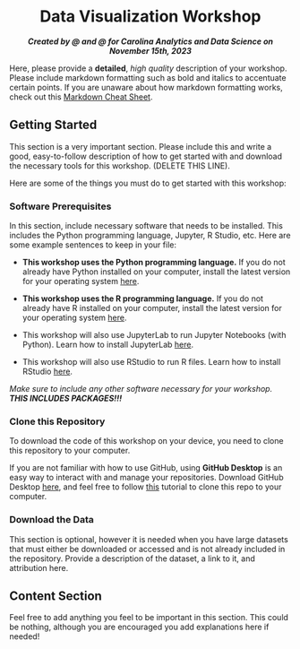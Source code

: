 <h1 align="center">Data Visualization Workshop</h1>

<p align="center"><b><i>Created by @<juliabarrow> and @<sneha-jaikumar> for Carolina Analytics and Data Science on November 15th, 2023</b></i></p>

 
Here, please provide a **detailed**, *high quality* description of your workshop. Please include markdown formatting such as bold and italics to accentuate certain points. If you are unaware about how markdown formatting works, check out this [Markdown Cheat Sheet](https://www.markdownguide.org/cheat-sheet/).

## Getting Started

This section is a very important section. Please include this and write a good, easy-to-follow description of how to get started with and download the necessary tools for this workshop. (DELETE THIS LINE).

Here are some of the things you must do to get started with this workshop:

### Software Prerequisites

In this section, include necessary software that needs to be installed. This includes the Python programming language, Jupyter, R Studio, etc. Here are some example sentences to keep in your file:

- **This workshop uses the Python programming language.** If you do not already have Python installed on your computer, install the latest version for your operating system [here](https://www.python.org/downloads/).

- **This workshop uses the R programming language.** If you do not already have R installed on your computer, install the latest version for your operating system [here](https://cloud.r-project.org).

- This workshop will also use JupyterLab to run Jupyter Notebooks (with Python). Learn how to install JupyterLab [here](https://jupyter.org/install).

- This workshop will also use RStudio to run R files. Learn how to install RStudio [here](https://posit.co/download/rstudio-desktop/).

*Make sure to include any other software necessary for your workshop. **THIS INCLUDES PACKAGES!!!***

### Clone this Repository

To download the code of this workshop on your device, you need to clone this repository to your computer.

If you are not familiar with how to use GitHub, using **GitHub Desktop** is an easy way to interact with and manage your repositories. Download GitHub Desktop [here](https://desktop.github.com), and feel free to follow [this](https://docs.github.com/en/desktop/contributing-and-collaborating-using-github-desktop/adding-and-cloning-repositories/cloning-a-repository-from-github-to-github-desktop) tutorial to clone this repo to your computer.

### Download the Data

This section is optional, however it is needed when you have large datasets that must either be downloaded or accessed and is not already included in the repository. Provide a description of the dataset, a link to it, and attribution here.

## Content Section

Feel free to add anything you feel to be important in this section. This could be nothing, although you are encouraged you add explanations here if needed!
